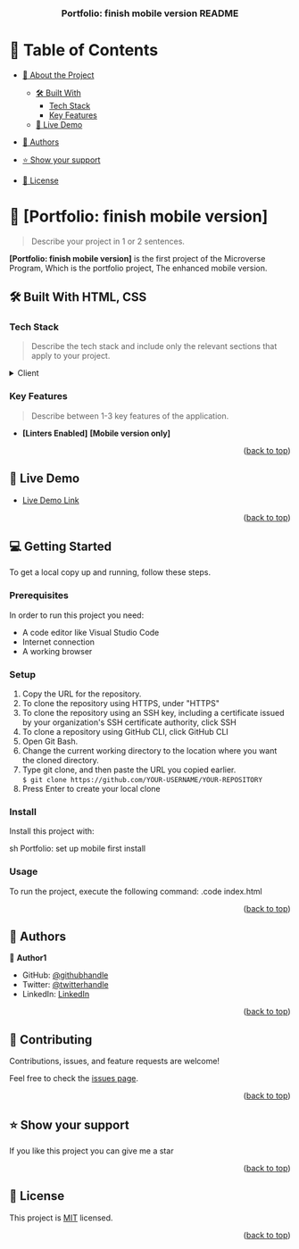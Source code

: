 <a name="readme-top"></a>



<div align="center">
  
  

  <h3><b>Portfolio: finish mobile version README</b></h3>

</div>



# 📗 Table of Contents

- [📖 About the Project](#about-project)
  - [🛠 Built With](#built-with)
    - [Tech Stack](#tech-stack)
    - [Key Features](#key-features)
  - [🚀 Live Demo](#live-demo)
- [👥 Authors](#authors)

- [⭐️ Show your support](#support)
- [📝 License](#license)



# 📖 [Portfolio: finish mobile version] <a name="about-project"></a>

> Describe your project in 1 or 2 sentences.

**[Portfolio: finish mobile version]** is the first project of the Microverse Program, Which is the portfolio project, The enhanced mobile version.

## 🛠 Built With <a name="built-with"> HTML, CSS</a>

### Tech Stack <a name="tech-stack"></a>

> Describe the tech stack and include only the relevant sections that apply to your project.

<details>
  <summary>Client</summary>
  <ul>
    <li><a href="https://html.com">HTML</a></li>
    <li><a href="https://www.w3.org/Style/CSS/Overview.en.html/">CSS</a></li>
  </ul>
  
</details>




### Key Features <a name="key-features"></a>

> Describe between 1-3 key features of the application.

- **[Linters Enabled]**
   **[Mobile version only]**


<p align="right">(<a href="#readme-top">back to top</a>)</>

## 🚀 Live Demo <a name="live-demo"></a>



- [Live Demo Link](https://github.com/danielochuba/Portfolio-setup-and-mobile-first)

<p align="right">(<a href="#readme-top">back to top</a>)</p>



## 💻 Getting Started <a name="getting-started"></a>


To get a local copy up and running, follow these steps.
### Prerequisites

In order to run this project you need:

<ul>
  <li>A code editor like Visual Studio Code</li>
  <li>Internet connection</li>
  <li>A working browser</li>
</ul>

### Setup
  <ol>
    <li>Copy the URL for the repository.
      <li>To clone the repository using HTTPS, under "HTTPS"</li>
      <li>To clone the repository using an SSH key, including a certificate issued by your organization's SSH certificate authority, click SSH    </li>
      <li>To clone a repository using GitHub CLI, click GitHub CLI</li>
    </li>
    <li>Open Git Bash.</li> 
    <li>Change the current working directory to the location where you want the cloned directory.</li>
    <li>Type git clone, and then paste the URL you copied earlier.<br><code>$ git clone https://github.com/YOUR-USERNAME/YOUR-REPOSITORY</code></li>
    <li>Press Enter to create your local clone</li>
  </ol>

### Install

Install this project with:

  sh Portfolio: set up mobile first install

### Usage

To run the project, execute the following command:
.code index.html


<p align="right">(<a href="#readme-top">back to top</a>)</p>



## 👥 Authors <a name="authors"></a>



👤 **Author1**

- GitHub: [@githubhandle](https://github.com/danielochuba)
- Twitter: [@twitterhandle](https://twitter.com/ochuba_daniel)
- LinkedIn: [LinkedIn](www.linkedin.com/in/daniel-ochuba-614572238)



<p align="right">(<a href="#readme-top">back to top</a>)</p>



## 🤝 Contributing <a name="contributing"></a>

Contributions, issues, and feature requests are welcome!

Feel free to check the [issues page](../../issues/).

<p align="right">(<a href="#readme-top">back to top</a>)</p>


## ⭐️ Show your support <a name="support"></a>



If you like this project you can give me a star

<p align="right">(<a href="#readme-top">back to top</a>)</p>



## 📝 License <a name="license"></a>

This project is [MIT](./MIT.md) licensed.


<p align="right">(<a href="#readme-top">back to top</a>)</p>
